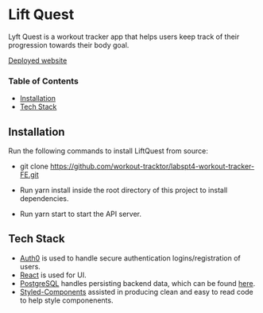 # Lift Quest
Lyft Quest is a workout tracker app that helps users keep track of their progression towards their body goal.

[Deployed website](https://liftquestapp.com/)

### Table of Contents
- [Installation](#installation)
- [Tech Stack](#tech-stack)


## Installation

Run the following commands to install LiftQuest from source:

+ git clone https://github.com/workout-tracktor/labspt4-workout-tracker-FE.git

+ Run yarn install inside the root directory of this project to install dependencies.

+ Run yarn start to start the API server.

## Tech Stack
+ [Auth0](https://auth0.com/) is used to handle secure authentication logins/registration of users.
+ [React](https://reactjs.org/) is used for UI.
+ [PostgreSQL](https://www.postgresql.org/) handles persisting backend data, which can be found [here](https://github.com/workout-tracktor/labspt4-workout-tracker-BE).
+ [Styled-Components](https://www.styled-components.com/) assisted in producing clean and easy to read code to help style componenents.
